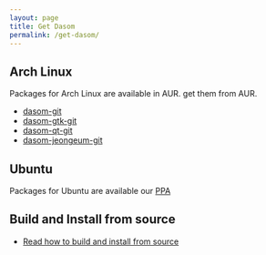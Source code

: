 ```yaml
---
layout: page
title: Get Dasom
permalink: /get-dasom/
---
```


## Arch Linux
Packages for Arch Linux are available in AUR. get them from AUR.

- [dasom-git](https://aur.archlinux.org/packages/dasom-git/)
- [dasom-gtk-git](https://aur.archlinux.org/packages/dasom-gtk-git/)
- [dasom-qt-git](https://aur.archlinux.org/packages/dasom-qt-git/)
- [dasom-jeongeum-git](https://aur.archlinux.org/packages/dasom-jeongeum-git/)

## Ubuntu
Packages for Ubuntu are available our [PPA](https://launchpad.net/~dasom/+archive/ubuntu/ppa)


## Build and Install from source
- [Read how to build and install from source](https://github.com/dasom-im/dasom/wiki/Build-and-Install-from-Source)
